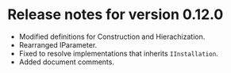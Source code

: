 # Release notes for version 0.12.0

- Modified definitions for Construction and Hierachization.
- Rearranged IParameter.
- Fixed to resolve implementations that inherits `IInstallation`.
- Added document comments.
